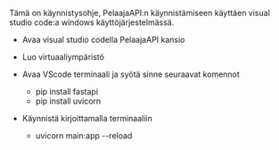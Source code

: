 Tämä on käynnistysohje, PelaajaAPI:n käynnistämiseen käyttäen visual studio code:a windows käyttöjärjestelmässä.

- Avaa visual studio codella PelaajaAPI kansio
- Luo virtuaaliympäristö
- Avaa VScode terminaali ja syötä sinne seuraavat komennot
    - pip install fastapi
    - pip install uvicorn

- Käynnistä kirjoittamalla terminaaliin 
    - uvicorn main:app --reload